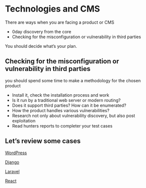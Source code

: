 # Technologies and CMS

There are ways when you are facing a product or CMS

- 0day discovery from the core
- Checking for the misconfiguration or vulnerability in third parties

You should decide what’s your plan.

## Checking for the misconfiguration or vulnerability in third parties

you should spend some time to make a methodology for the chosen product

- Install it, check the installation process and work
- Is it run by a traditional web server or modern routing?
- Does it support third parties? How can it be enumerated?
- How the product handles various vulnerabilities?
- Research not only about vulnerability discovery, but also post exploitation
- Read hunters reports to completer your test cases

## Let’s review some cases

[WordPress](Technologies%20and%20CMS%209a41b6013182420fb8e67eedb2b0ea3c/WordPress%202747d4b5352447ac8077f0124600c18a.md)

[Django](Technologies%20and%20CMS%209a41b6013182420fb8e67eedb2b0ea3c/Django%2076355633d5b14ddb9a0cab86cb2cc8f8.md)

[Laravel](Technologies%20and%20CMS%209a41b6013182420fb8e67eedb2b0ea3c/Laravel%2073033a96bd1c441eaa85a3eab8eff260.md)

[React](Technologies%20and%20CMS%209a41b6013182420fb8e67eedb2b0ea3c/React%20f09c202417064bf9a8dd727bd443c8ee.md)